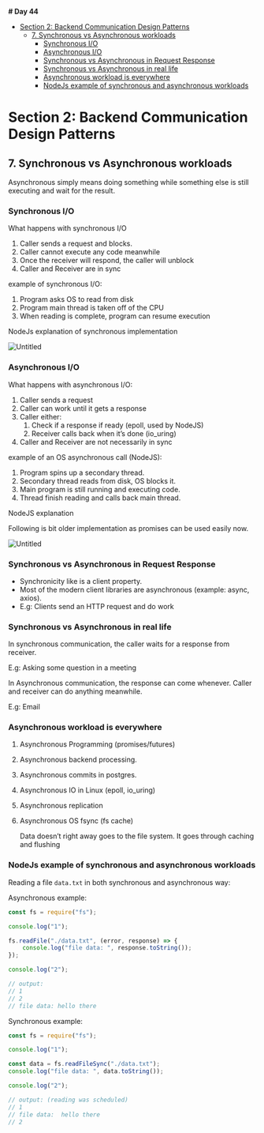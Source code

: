 **# Day 44**

- [Section 2: Backend Communication Design Patterns](#section-2-backend-communication-design-patterns)
  - [7. Synchronous vs Asynchronous workloads](#7-synchronous-vs-asynchronous-workloads)
    - [Synchronous I/O](#synchronous-io)
    - [Asynchronous I/O](#asynchronous-io)
    - [Synchronous vs Asynchronous in Request Response](#synchronous-vs-asynchronous-in-request-response)
    - [Synchronous vs Asynchronous in real life](#synchronous-vs-asynchronous-in-real-life)
    - [Asynchronous workload is everywhere](#asynchronous-workload-is-everywhere)
    - [NodeJs example of synchronous and asynchronous workloads](#nodejs-example-of-synchronous-and-asynchronous-workloads)

# Section 2: Backend Communication Design Patterns

## 7. Synchronous vs Asynchronous workloads

Asynchronous simply means doing something while something else is still executing and wait for the result.

### Synchronous I/O

What happens with synchronous I/O

1. Caller sends a request and blocks.
2. Caller cannot execute any code meanwhile
3. Once the receiver will respond, the caller will unblock
4. Caller and Receiver are in sync

example of synchronous I/O:

1. Program asks OS to read from disk
2. Program main thread is taken off of the CPU
3. When reading is complete, program can resume execution

NodeJs explanation of synchronous implementation

![Untitled](https://s3-us-west-2.amazonaws.com/secure.notion-static.com/72aa5cd4-9bb4-4db1-91d5-6ee8a2651bbe/Untitled.png)

### Asynchronous I/O

What happens with asynchronous I/O:

1. Caller sends a request
2. Caller can work until it gets a response
3. Caller either:
   1. Check if a response if ready (epoll, used by NodeJS)
   2. Receiver calls back when it’s done (io_uring)
4. Caller and Receiver are not necessarily in sync

example of an OS asynchronous call (NodeJS):

1. Program spins up a secondary thread.
2. Secondary thread reads from disk, OS blocks it.
3. Main program is still running and executing code.
4. Thread finish reading and calls back main thread.

NodeJS explanation

Following is bit older implementation as promises can be used easily now.

![Untitled](https://s3-us-west-2.amazonaws.com/secure.notion-static.com/c963e47b-dc6f-48c6-a161-f2e5e3a4b174/Untitled.png)

### Synchronous vs Asynchronous in Request Response

- Synchronicity like is a client property.
- Most of the modern client libraries are asynchronous (example: async, axios).
- E.g: Clients send an HTTP request and do work

### Synchronous vs Asynchronous in real life

In synchronous communication, the caller waits for a response from receiver.

E.g: Asking some question in a meeting

In Asynchronous communication, the response can come whenever. Caller and receiver can do anything meanwhile.

E.g: Email

### Asynchronous workload is everywhere

1. Asynchronous Programming (promises/futures)
2. Asynchronous backend processing.
3. Asynchronous commits in postgres.
4. Asynchronous IO in Linux (epoll, io_uring)
5. Asynchronous replication
6. Asynchronous OS fsync (fs cache)

   Data doesn’t right away goes to the file system. It goes through caching and flushing

### NodeJs example of synchronous and asynchronous workloads

Reading a file `data.txt` in both synchronous and asynchronous way:

Asynchronous example:

```jsx
const fs = require("fs");

console.log("1");

fs.readFile("./data.txt", (error, response) => {
	console.log("file data: ", response.toString());
});

console.log("2");

// output:
// 1
// 2
// file data: hello there
```

Synchronous example:

```jsx
const fs = require("fs");

console.log("1");

const data = fs.readFileSync("./data.txt");
console.log("file data: ", data.toString());

console.log("2");

// output: (reading was scheduled)
// 1
// file data:  hello there
// 2
```
